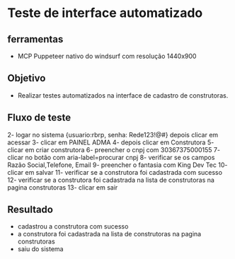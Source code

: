 # Teste de interface automatizado

## ferramentas

- MCP Puppeteer nativo do windsurf com resolução 1440x900

## Objetivo

- Realizar testes automatizados na interface de cadastro de construtoras.

## Fluxo de teste

2- logar no sistema {usuario:rbrp, senha: Rede123!@#} depois clicar em acessar
3- clicar em PAINEL ADMA
4- depois clicar em Construtora
5- clicar em criar construtora
6- preencher o cnpj com 30367375000155
7- clicar no botão com aria-label=procurar cnpj
8- verificar se os campos Razão Social,Telefone, Email
9- preencher o fantasia com King Dev Tec
10- clicar em salvar
11- verificar se a construtora foi cadastrada com sucesso
12- verificar se a construtora foi cadastrada na lista de construtoras na pagina construtoras
13- clicar em sair

## Resultado

- cadastrou a construtora com sucesso
- a construtora foi cadastrada na lista de construtoras na pagina construtoras
- saiu do sistema


